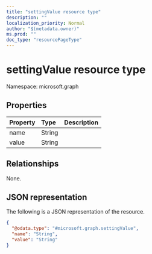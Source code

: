 ```yaml
---
title: "settingValue resource type"
description: ""
localization_priority: Normal
author: "$(metadata.owner)"
ms.prod: ""
doc_type: "resourcePageType"
---
```


# settingValue resource type

Namespace: microsoft.graph

## Properties

| Property | Type   | Description |
| :------- | :----- | :---------- |
| name     | String |             |
| value    | String |             |

## Relationships

None.

## JSON representation

The following is a JSON representation of the resource.

<!-- {
  "blockType": "resource",
  "@odata.type": "microsoft.graph.settingValue",
}
-->

```json
{
  "@odata.type": "#microsoft.graph.settingValue",
  "name": "String",
  "value": "String"
}
```
